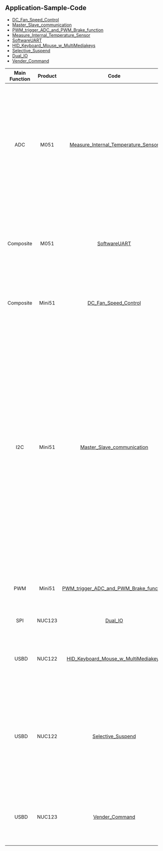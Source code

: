 Application-Sample-Code
-----------------------
- [DC_Fan_Speed_Control](http://www.nuvoton.com/opencms/resource-download.jsp?tp_GUID=EC0120151216133919)
- [Master_Slave_communication](http://www.nuvoton.com/opencms/resource-download.jsp?tp_GUID=EC0120151216134016)
- [PWM_trigger_ADC_and_PWM_Brake_function](http://www.nuvoton.com/opencms/resource-download.jsp?tp_GUID=EC0120151216134105)
- [Measure_Internal_Temperature_Sensor](http://www.nuvoton.com/opencms/resource-download.jsp?tp_GUID=EC0120151216133639)
- [SoftwareUART](http://www.nuvoton.com/opencms/resource-download.jsp?tp_GUID=EC0120151216133807)
- [HID_Keyboard_Mouse_w_MultiMediakeys](http://www.nuvoton.com/opencms/resource-download.jsp?tp_GUID=EC0120151216134204)
- [Selective_Suspend](http://www.nuvoton.com/opencms/resource-download.jsp?tp_GUID=EC0120151216134257)
- [Dual_IO](http://www.nuvoton.com/opencms/resource-download.jsp?tp_GUID=EC0120151216134343)
- [Vender_Command](http://www.nuvoton.com/opencms/resource-download.jsp?tp_GUID=EC0120151216134432)


| Main Function | Product  | Code | Description |
| :-----------: | :------: | :--: | :---------  |
|      ADC      |   M051   | [Measure_Internal_Temperature_Sensor](http://www.nuvoton.com/opencms/resource-download.jsp?tp_GUID=EC0120151216133639) | Transform band-gap voltage through ADC7, and then use band-gap voltage to calculate ADC reference voltage. After that, use ADC7 to transform the value detected by a temperature sensor to calculate the voltage of temperature sensor. |
|   Composite   |  M051 | [SoftwareUART](http://www.nuvoton.com/opencms/resource-download.jsp?tp_GUID=EC0120151216133807) | Use GPIO to create software UART if the number of hardware UART is insufficient. This example is to create UART protocol from GPIO through time interrupt. |
|   Composite   |  Mini51 | [DC_Fan_Speed_Control](http://www.nuvoton.com/opencms/resource-download.jsp?tp_GUID=EC0120151216133919) | The fan speed is captured by Timer0 Capture, and then adjusted through PWM2. |
|   I2C   |  Mini51 | [Master_Slave_communication](http://www.nuvoton.com/opencms/resource-download.jsp?tp_GUID=EC0120151216134016) | A master transfers data to a slave. That is, the master transfers the slave address to call the slave, and then sends the data address to the slave and keeps transmitting 10 data to the slave. The slave saves data in sequence to the data address. After the transmission, the master will start to read data; the master sends the slave address and data address to the slave, and gets 10 data back in sequence from the slave. At last, the master compares the received data with the original data for verification. | 
|   PWM   |  Mini51 | [PWM_trigger_ADC_and_PWM_Brake_function](http://www.nuvoton.com/opencms/resource-download.jsp?tp_GUID=EC0120151216134105) | PWM output is configured to trigger ADC, and can be stopped by brake function. |
|   SPI   |  NUC123 | [Dual_IO](http://www.nuvoton.com/opencms/resource-download.jsp?tp_GUID=EC0120151216134343) | Speed up SPI Read/Write function by using Dual I/O. | 
|   USBD  |  NUC122 | [HID_Keyboard_Mouse_w_MultiMediakeys](http://www.nuvoton.com/opencms/resource-download.jsp?tp_GUID=EC0120151216134204) | Support HID keyboard and mouse devices simultaneously. Add source code to control Multi-Media Keys and LEDs. |
|   USBD  |  NUC122 | [Selective_Suspend](http://www.nuvoton.com/opencms/resource-download.jsp?tp_GUID=EC0120151216134257) | Support USB Selective Suspend function:          1. Need to declare USB 2.0 device                  *  2. Add 0xee to String descriptor                       *  3. Support vender command                 *  4. Support Windows 8 or later             |
|   USBD  |  NUC123 | [Vender_Command](http://www.nuvoton.com/opencms/resource-download.jsp?tp_GUID=EC0120151216134432) | Vender command sends data through the control transfer. There are three steps: setup, data and status. | 

